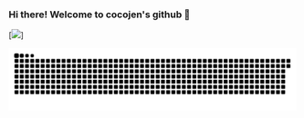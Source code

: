 ### Hi there! Welcome to cocojen's github 👋


[![](https://github.com/cocojen/cocojen/blob/main/chat.svg)]


![](https://github.com/cocojen/cocojen/blob/output/github-contribution-grid-snake.svg)
